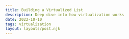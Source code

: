 ```yaml
---
title: Building a Virtualized List
description: Deep dive into how virtualization works
date: 2022-10-10
tags: virtualization
layout: layouts/post.njk
---
```


<is-land on:visible autoinit="preact" import="/lib/virtualized-list.js"></is-land>
